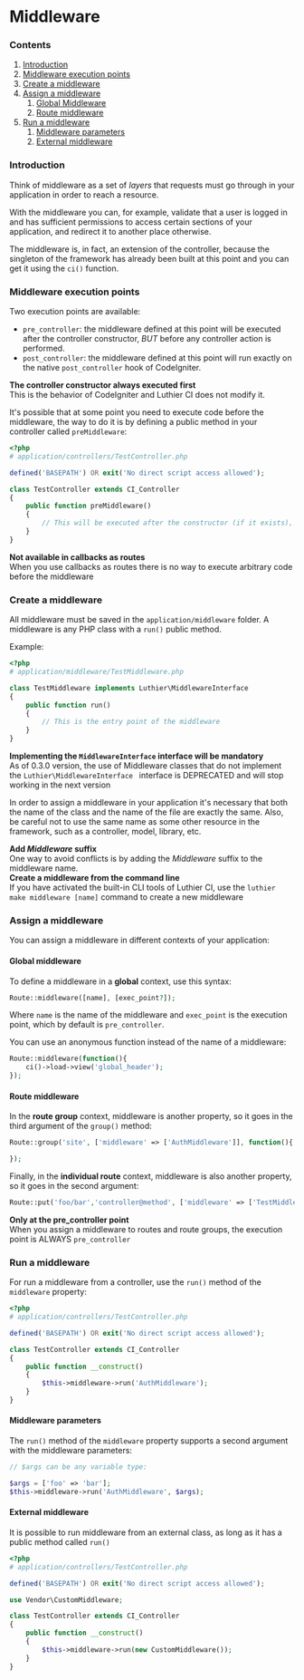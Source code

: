 [//]: # ([author] Anderson Salas, translated by Julio Cedeño)
[//]: # ([meta_description] Explore the concept of Middleware that Luthier CI introduces into your CodeIgniter applications and learn to use it with practical examples)

# Middleware

### Contents

1. [Introduction](#introduction)
2. [Middleware execution points](#middleware-execution-points)
3. [Create a middleware](#create-a-middleware)
4. [Assign a middleware](#assign-a-middleware)
   1. [Global Middleware](#global-middleware)
   2. [Route middleware](#route-middleware)
5. [Run a middleware](#run-a-middleware)
   1. [Middleware parameters](#middleware-parameters)
   2. [External middleware](#external-middleware)

### <a name="introduction"></a> Introduction

Think of middleware as a set of _layers_ that requests must go through in your application in order to reach a resource.

With the middleware you can, for example, validate that a user is logged in and has sufficient permissions to access certain sections of your application, and redirect it to another place otherwise.

The middleware is, in fact, an extension of the controller, because the singleton of the framework has already been built at this point and you can get it using the `ci()` function.

### <a name="middleware-execution-points"></a> Middleware execution points

Two execution points are available:

* `pre_controller`: the middleware defined at this point will be executed after the controller constructor, _BUT_ before any controller action is performed.
* `post_controller`: the middleware defined at this point will run exactly on the native `post_controller` hook of CodeIgniter.

<div class="alert alert-warning">
    <i class="fa fa-warning" aria-hidden="true"></i>
    <strong>The controller constructor always executed first</strong>
    <br />
    This is the behavior of CodeIgniter and Luthier CI does not modify it.
</div>

It's possible that at some point you need to execute code before the middleware, the way to do it is by defining a public method in your controller called `preMiddleware`:

```php
<?php
# application/controllers/TestController.php

defined('BASEPATH') OR exit('No direct script access allowed');

class TestController extends CI_Controller
{
    public function preMiddleware()
    {
        // This will be executed after the constructor (if it exists), but before the middleware
    }
}
```

<div class="alert alert-warning">
    <i class="fa fa-warning" aria-hidden="true"></i>
    <strong>Not available in callbacks as routes</strong>
    <br />
    When you use callbacks as routes there is no way to execute arbitrary code before the middleware
</div>

### <a name="create-a-middleware"></a> Create a middleware

All middleware must be saved in the `application/middleware` folder. A middleware is any PHP class with a `run()` public method.

Example:

```php
<?php
# application/middleware/TestMiddleware.php

class TestMiddleware implements Luthier\MiddlewareInterface
{
    public function run()
    {
        // This is the entry point of the middleware
    }
}
```

<div class="alert alert-warning">
    <i class="fa fa-warning" aria-hidden="true"></i>
    <strong>Implementing the <code>MiddlewareInterface</code> interface will be mandatory</strong>
    <br />
    As of 0.3.0 version, the use of Middleware classes that do not implement the <code>Luthier\MiddlewareInterface </code> interface is DEPRECATED and will stop working in the next version</div>

In order to assign a middleware in your application it's necessary that both the name of the class and the name of the file are exactly the same. Also, be careful not to use the same name as some other resource in the framework, such as a controller, model, library, etc.

<div class="alert alert-success">
    <i class="fa fa-check" aria-hidden="true"></i>
    <strong>Add <em>Middleware</em> suffix</strong>
    <br />
    One way to avoid conflicts is by adding the <em>Middleware</em> suffix to the middleware name.
</div>

<div class="alert alert-success">
    <i class="fa fa-check" aria-hidden="true"></i>
    <strong>Create a middleware from the command line</strong>
    <br />
    If you have activated the built-in CLI tools of Luthier CI, use the <code>luthier make middleware [name]</code> command to create a new middleware
</div>

### <a name="assign-a-middleware"></a> Assign a middleware

You can assign a middleware in different contexts of your application:

#### <a name="global-middleware"></a> Global middleware

To define a middleware in a **global** context, use this syntax:

```php
Route::middleware([name], [exec_point?]);
```

Where `name` is the name of the middleware and `exec_point` is the execution point, which by default is `pre_controller`.

You can use an anonymous function instead of the name of a middleware:

```php
Route::middleware(function(){
    ci()->load->view('global_header');
});
```

#### <a name="route-middleware"></a> Route middleware

In the **route group** context, middleware is another property, so it goes in the third argument of the `group()` method:

```php
Route::group('site', ['middleware' => ['AuthMiddleware']], function(){

});
```

Finally, in the **individual route** context, middleware is also another property, so it goes in the second argument:

```php
Route::put('foo/bar','controller@method', ['middleware' => ['TestMiddleware']]);
```

<div class="alert alert-warning">
    <i class="fa fa-warning" aria-hidden="true"></i>
    <strong>Only at the pre_controller point</strong>
    <br />
    When you assign a middleware to routes and route groups, the execution point is ALWAYS <code>pre_controller</code>
</div>

### <a name="run-a-middleware"></a> Run a middleware

For run a middleware from a controller, use the `run()` method of the `middleware` property:

```php
<?php
# application/controllers/TestController.php

defined('BASEPATH') OR exit('No direct script access allowed');

class TestController extends CI_Controller
{
    public function __construct()
    {
        $this->middleware->run('AuthMiddleware');
    }
}
```

#### <a name="middleware-parameters"></a> Middleware parameters

The `run()` method of the `middleware` property supports a second argument with the middleware parameters:

```php
// $args can be any variable type:

$args = ['foo' => 'bar'];
$this->middleware->run('AuthMiddleware', $args);
````

#### <a name="external-middleware"></a> External middleware

It is possible to run middleware from an external class, as long as it has a public method called `run()`

```php
<?php
# application/controllers/TestController.php

defined('BASEPATH') OR exit('No direct script access allowed');

use Vendor\CustomMiddleware;

class TestController extends CI_Controller
{
    public function __construct()
    {
        $this->middleware->run(new CustomMiddleware());
    }
}
```
